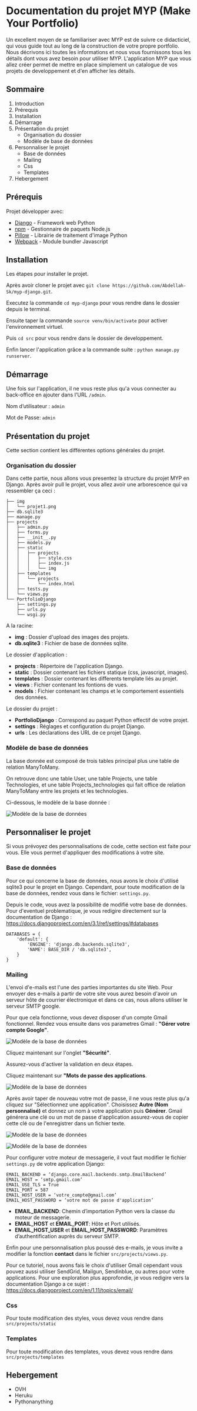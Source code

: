# Documentation du projet MYP (Make Your Portfolio)

Un excellent moyen de se familiariser avec MYP est de suivre ce didacticiel, qui vous guide tout au long de la construction de votre propre portfolio. Nous décrivons ici toutes les informations et nous vous fournissons tous les détails dont vous avez besoin pour utiliser MYP. L'application MYP que vous allez créer permet de mettre en place simplement un catalogue de vos projets de developpement et d'en afficher les détails.

## Sommaire

1. Introduction
2. Prérequis 
3. Installation
4. Démarrage 
6. Présentation du projet
    * Organisation du dossier
    * Modèle de base de données
7. Personnaliser le projet
    * Base de données
    * Mailing
    * Css
    * Templates
8. Hebergement

## Prérequis


Projet développer avec:

* [Django](https://www.djangoproject.com/) - Framework web Python
* [npm](https://www.npmjs.com/) - Gestionnaire de paquets Node.js
* [Pillow](https://pillow.readthedocs.io/en/stable/) - Librairie de traitement d'image Python
* [Webpack](https://webpack.js.org/) - Module bundler Javascript


## Installation


Les étapes pour installer le projet.

Après avoir cloner le projet avec ``git clone https://github.com/Abdellah-Sk/myp-django.git``.

Executez la commande ``cd myp-django`` pour vous rendre dans le dossier depuis le terminal.

Ensuite taper la commande ``source venv/bin/activate`` pour activer l'environnement virtuel.

Puis ``cd src`` pour vous rendre dans le dossier de developpement.

Enfin lancer l'application grâce a la commande suite : ``python manage.py runserver``.


## Démarrage


Une fois sur l'application, il ne vous reste plus qu'a vous connecter au back-office en ajouter dans l'URL ``/admin``.

Nom d’utilisateur :  ``admin``

Mot de Passe: ``admin`` 


## Présentation du projet

Cette section contient les différentes options générales du projet.

### Organisation du dossier

Dans cette partie, nous allons vous presentez la structure du projet MYP en Django.
Après avoir pull le projet, vous allez avoir une arborescence qui va ressembler ça ceci :

```
├── img
│   └── projet1.png
├── db.sqlite3
├── manage.py
├── projects
│   ├── admin.py
│   ├── forms.py
│   ├── __init__.py
│   ├── models.py
│   ├── static
│   │   ├── projects
│   │   │   ├── style.css
│   │   │   ├── index.js
│   │   │   └── img
│   ├── templates
│   │   └── projects
│   │       └── index.html
│   ├── tests.py
│   └── views.py
└── PortfolioDjango
    ├── settings.py
    ├── urls.py
    └── wsgi.py
```

A la racine:
* __img__ : Dossier d'upload des images des projets.
* __db.sqlite3__ : Fichier de base de données sqlite.

Le dossier d'application :
* __projects__ : Répertoire de l'application Django.
* __static__ : Dossier contenant les fichiers statique (css, javascript, images).
* __templates__ : Dossier contenant les differents template liés au projet.
* __views__ : Fichier contenant les fontions de vues.
* __models__ : Fichier contenant les champs et le comportement essentiels des données.

Le dossier du projet :
* __PortfolioDjango__ : Correspond au paquet Python effectif de votre projet.
* __settings__ : Réglages et configuration du projet Django.
* __urls__ : Les déclarations des URL de ce projet Django.


### Modèle de base de données

La base donnée est composé de trois tables principal plus une table de relation ManyToMany.

On retrouve donc une table User, une table Projects, une table Technologies, et une table Projects_technologies qui fait office de relation ManyToMany entre les projets et les technologies.

Ci-dessous, le modèle de la base donnée :

![Modèle de la base de données](assets/images/db_model.png)

## Personnaliser le projet

Si vous prévoyez des personnalisations de code, cette section est faite pour vous. Elle vous permet d'appliquer des modifications à votre site.

### Base de données

Pour ce qui concerne la base de données, nous avons le choix d'utilisé sqlite3 pour le projet en Django. Cependant, pour toute modification de la base de données, rendez vous dans le fichier: ```settings.py```.

Depuis le code, vous avez la possibilité de modifié votre base de données. Pour d'eventuel problematique, je vous redigire directement sur la documentation de Django : https://docs.djangoproject.com/en/3.1/ref/settings/#databases


```
DATABASES = {
    'default': {
        'ENGINE': 'django.db.backends.sqlite3',
        'NAME': BASE_DIR / 'db.sqlite3',
    }
}
```

### Mailing

L'envoi d'e-mails est l'une des parties importantes du site Web. Pour envoyer des e-mails à partir de votre site vous aurez besoin d'avoir un serveur hôte de courrier électronique et dans ce cas, nous allons utiliser le serveur SMTP google.

Pour que cela fonctionne, vous devez disposer d'un compte Gmail fonctionnel. Rendez vous ensuite dans vos parametres Gmail : __"Gérer votre compte Google"__. 

![Modèle de la base de données](assets/images/gmail_config.png)

Cliquez maintenant sur l'onglet __"Sécurité"__. 

Assurez-vous d'activer la validation en deux étapes. 

Cliquez maintenant sur __"Mots de passe des applications__. 

![Modèle de la base de données](assets/images/gmail_secure.png)

Après avoir taper de nouveau votre mot de passe, il ne vous reste plus qu'a cliquez sur "Sélectionnez une application". Choisissez __Autre (Nom personnalisé)__ et donnez un nom à votre application puis __Générer__. Gmail générera une clé ou un mot de passe d'application assurez-vous de copier cette clé ou de l'enregistrer dans un fichier texte.

![Modèle de la base de données](assets/images/gmail_app.png)

![Modèle de la base de données](assets/images/gmail_code.png)

Pour configurer votre moteur de messagerie, il vout faut modifier le fichier ```settings.py``` de votre application Django:

```
EMAIL_BACKEND = ‘django.core.mail.backends.smtp.EmailBackend’
EMAIL_HOST = ‘smtp.gmail.com’
EMAIL_USE_TLS = True
EMAIL_PORT = 587
EMAIL_HOST_USER = ‘votre_compte@gmail.com’
EMAIL_HOST_PASSWORD = ‘votre mot de passe d'application’
```

* __EMAIL_BACKEND__: Chemin d’importation Python vers la classe du moteur de messagerie.
* __EMAIL_HOST__ et __EMAIL_PORT__: Hôte et Port utilisés.
* __EMAIL_HOST_USER__ et __EMAIL_HOST_PASSWORD__: Paramètres d’authentification auprès du serveur SMTP.

Enfin pour une personnalisation plus poussé des e-mails, je vous invite a modifier la fonction __contact__ dans le fichier ```src/projects/views.py```.

Pour ce tutoriel, nous avons fais le choix d'utiliser Gmail cependant vous pouvez aussi utiliser SendGrid, Mailgun, Sendinblue, ou autres pour votre applications. Pour une exploration plus approfondie, je vous redigire vers la documentation Django a ce sujet : https://docs.djangoproject.com/en/1.11/topics/email/



### Css

Pour toute modification des styles, vous devez vous rendre dans ```src/projects/static```

### Templates

Pour toute modification des templates, vous devez vous rendre dans ```src/projects/templates```


## Hebergement

* OVH 
* Heruku
* Pythonanything